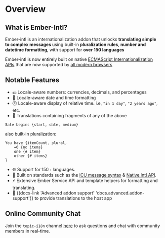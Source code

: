 # Overview

## What is Ember-Intl?

Ember-intl is an internationalization addon that unlocks **translating simple to complex messages** using built-in **pluralization rules**, **number and datetime formatting**, with support for **over 150 languages**

Ember-intl is now entirely built on native [ECMAScript Internationalization APIs](https://developer.mozilla.org/en-US/docs/Web/JavaScript/Reference/Global_Objects/Intl) that are now supported by [all modern browsers](https://caniuse.com/#feat=internationalization).

## Notable Features

* 💵 Locale-aware numbers: currencies, decimals, and percentages
* 📅 Locale-aware date and time formatting
* 🕑 Locale-aware display of relative time. i.e, `"in 1 day"`, `"2 years ago"`, etc.
* 💬 Translations containing fragments of any of the above

```icu
Sale begins {start, date, medium}
```

also built-in pluralization:

```icu
You have {itemCount, plural,
    =0 {no items}
    one {# item}
    other {# items}
}
```

* 🌐 Support for 150+ languages.
* 📜 Built on standards such as the [ICU message syntax](https://formatjs.io/docs/core-concepts/icu-syntax) & [Native Intl API](https://developer.mozilla.org/en-US/docs/Web/JavaScript/Reference/Global_Objects/Intl).
* ⚡ Extensive Ember Service API and template helpers for formatting and translating.
* 🎉 {{docs-link 'Advanced addon support' 'docs.advanced.addon-support'}} to provide translations to the host app

## Online Community Chat
Join the `topic-i18n` channel [here](https://discordapp.com/invite/zT3asNS) to ask questions and chat with community members in real-time.
